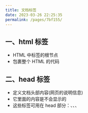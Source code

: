 ```yaml
---
title: 文档标签
date: 2023-03-26 22:25:35
permalink: /pages/7bf155/
---
```


## 一、html 标签

- HTML 中标签的根节点
- 包裹整个 HTML 的代码

## 二、head 标签

- 定义文档头部内容(网页的说明信息)
- 它里面的内容是不会显示的
- 这些标签可用在 head 部分：<base>、<link>、<meta>、<script>、<style>、<title>
- 注意：必须设置<title>标签

```html
<html>
    <head>
        <title></title>
    </head>
</html>
```

## 2.1 title 标签

- 定义网页的标题
- 是 head 标签中唯一必须的元素
- 搜索引擎会根据title中的内容来判断网页的主要内容

```html
<html>
    <head>
        <title></title>
    </head>
</html>
```

## 2.2 meta 标签

- 设置网页中的一些元数据
- 元数据不是给用户看

```html
<html>
  <head>
    <title></title>
    <!-- charset: 指定网页的字符集，避免乱码问题  -->
    <meta charset="utf-8">
    <!-- 
      name: 指定的数据的名称
        keywords: 表示网站的关键字，可以同时指定多个关键字，关键字间使用,隔开
      content: 指定的数据的内容
		-->
    <meta name="Keywords" content="网上购物,网上商城,手机,笔记本,电脑,MP3,CD,VCD,DV,相机,数码,配件,手表,存储卡,京东"/>
    <!-- 
      name: 指定的数据的名称
      	description: 用于指定网站的描述，网站的描述会显示在搜索引擎的搜索的结果中
      content: 指定的数据的内容
    -->
    <meta name="description" content="京东JD.COM-专业的综合网上购物商城,销售家电、数码通讯、电脑、家居百货、服装服饰、母婴、图书、食品等数万个品牌优质商品.便捷、诚信的服务，为您提供愉悦的网上购物体验!"/>
    <!-- 
      name: 指定的数据的名称
      	viewport: 视口
      content: 指定的数据的内容
        width           —— 设置 layout viewport 的宽度特定值，device-width 表示设备宽
        height          —— 设置 layout viewport 的高度特定值，一般不进行设置
        initial-scale   —— 设置页面的初始缩放
        minimum-scale   —— 设置页面的最小缩放
        maximum-scale   —— 设置页面的最大缩放
        user-scalable   —— 设置页面能否进行缩放
    -->
    <!-- 宽度为设备宽，最大缩放1，最小缩放1，不允许缩放 -->
    <meta name="viewport" content="width=device-width,minimum-scale=1.0,maximum-scale=1.0,user-scalable=no">
    <!--
      - 在移动端 viewport 视口就是浏览器显示页面内容的屏幕区域
      	在 viewport 中有两种视口，分别表示为，visual viewport(可视视口) 和 layout viewport(布局视口)
      - visual viewport 固定大小跟屏幕大小相同，在上面；
      	layout viewport 可改变大小，在下面。layout viewport 默认大小为 980 像素，可通过  `document.documentElement.clientWidth` 获取
      - 现代网页需要将 layout viewport 设置成跟 visual viewport 等同大小，方便进行网页制作
    -->
  </head>
</html>
```

## 2.3 base 标签

- `<base>` 为页面上的所有链接规定默认地址或默认目标
- `<base>` 标签必须在 <head> 标签中使用
- `<base>` 标签全局地址（href指定的地址）是针对相对链接的 `<a>` 标签起作用
- `<base>` 标签全局属性（target属性）是针对所有没有设置该属性（target属性）的 `<a>` 标签起作用
- `<base>` 标签全局地址（href指定的地址）也可以是相对地址；

```html
<html>
    <head>
        <title></title>
        <!-- href：规定页面中所有相对链接的基准 URL，相当于于baseUrl -->
        <base href="http://www.w3school.com.cn/i/" />
        <!--
          target：规定在何处打开页面上的所有链接
            _blank	    在新窗口中打开被链接文档
            _self	      默认，在相同的框架中打开被链接文档
            _parent	    在父框架集中打开被链接文档
            _top	      在整个窗口中打开被链接文档
            framename	  在指定的框架中打开被链接文档
        -->
        <base target="_blank" />
    </head>
</html>
```

# 三、body 标签

- 页面的主体部分，负责显示页面内容
- 它里面的内容是会显示的

> body 的可选属性：(不建议使用，使用样式替代)
>
> 1) alink：设置文档中活动链接（active link）的的颜色
> 2) background：设置文档的背景图像
> 3) bgcolor：设置文档的背景颜色
> 4) link：设置文档中未访问链接的默认颜色
> 5) text：设置文档中所有文本的颜色
> 6) vlink：设置文档中已被访问链接的颜色

```html
<html>
    <head>
        <title></title>
    </head>
    <body>
    </body>
</html>
```